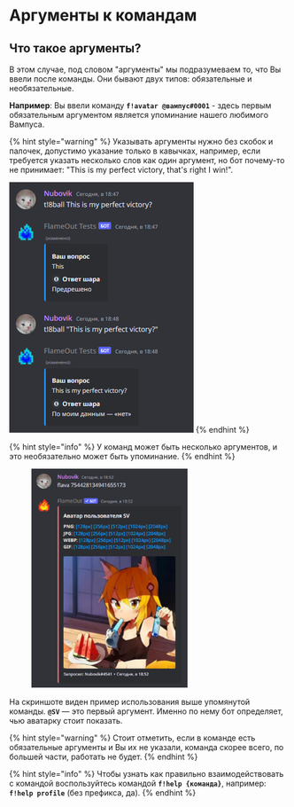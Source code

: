 # Аргументы к командам

## Что такое аргументы?

В этом случае, под словом "аргументы" мы подразумеваем то, что Вы ввели после команды. Они бывают двух типов: обязательные и необязательные.

**Например**: Вы ввели команду **`f!avatar @вампус#0001`** - здесь первым обязательным аргументом является упоминание нашего любимого Вампуса.

{% hint style="warning" %}
Указывать аргументы нужно без скобок и палочек, допустимо указание только в кавычках, например, если требуется указать несколько слов как один аргумент, но бот почему-то не принимает: "This is my perfect victory, that's right I win!".

![](<../.gitbook/assets/image (3) (3).png>)
{% endhint %}

{% hint style="info" %}
У команд может быть несколько аргументов, и это необязательно может быть упоминание.
{% endhint %}

<figure><img src="../.gitbook/assets/image (16) (3).png" alt="" width="282"><figcaption></figcaption></figure>

На скриншоте виден пример использования выше упомянутой команды. **`@SV`** — это первый аргумент. Именно по нему бот определяет, чью аватарку стоит показать.

{% hint style="warning" %}
Стоит отметить, если в команде есть обязательные аргументы и Вы их не указали, команда скорее всего, по большей части, работать не будет.
{% endhint %}

{% hint style="info" %}
Чтобы узнать как правильно взаимодействовать с командой воспользуйтесь командой **`f!help {команда}`**, например: **`f!help profile`** (без префикса, да).
{% endhint %}
